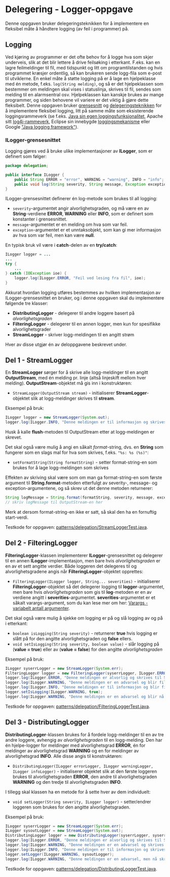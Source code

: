 # Delegering - Logger-oppgave

Denne oppgaven bruker delegeringsteknikken for å implementere en fleksibel måte å håndtere logging (av feil i programmer) på.

## Logging

Ved kjøring av programmer er det ofte behov for å logge hva som skjer underveis, slik at det blir lettere å drive feilsøking i etterkant. F.eks. kan en lagre feilmeldinger til fil, med tidspunkt og litt om programtilstanden og hvis programmet kræsjer ordentlig, så kan brukeren sende logg-fila som e-post til utviklerne. En enkel måte å støtte logging på er å lage en hjelpeklasse med én metode, f.eks. `log(String melding)`, og så er det hjelpeklassen som bestemmer om meldingen skal vises i statuslinja, skrives til fil, sendes som melding til en alarmsentral osv. Hjelpeklassen kan kanskje brukes av mange programmer, og siden behovene vil variere er det viktig å gjøre dette fleksibelt. Denne oppgaven bruker [grensesnitt](https://www.ntnu.no/wiki/pages/viewpage.action?pageId=65936813) og [delegeringsteknikken](https://www.ntnu.no/wiki/display/tdt4100/Delegeringsteknikken) for å implementere fleksibel logging, litt på samme måte som eksisterende loggingsrammeverk (se f.eks. [Java sin egen loggingsfunksjonalitet](http://docs.oracle.com/javase/6/docs/technotes/guides/logging/overview.html), Apache sitt [log4j-rammeverk](http://logging.apache.org/log4j/), Eclipse sin innebygde [loggingsmekanisme](http://www.vogella.com/tutorials/EclipseLogging/article.html#logging) eller Google ["Java logging framework"](https://www.google.no/search?q=java+logging+frameworks)).

### ILogger-grensesnittet

Logging gjøres ved å bruke ulike implementasjoner av **ILogger**, som er definert som følger:

```java
package delegation;

public interface ILogger {
    public String ERROR = "error", WARNING = "warning", INFO = "info";
    public void log(String severity, String message, Exception exception);
}
```

ILogger-grensesnittet definerer én log-metode som brukes til all logging:

- `severity`-argumentet angir alvorlighetsgraden, og må være en av **String**-verdiene **ERROR**, **WARNING** eller **INFO**, som er definert som konstanter i grensesnittet.
- `message`-argumentet er en melding om hva som var feil.
- `exception`-argumentet er et unntaksobjekt, som kan gi mer informasjon av hva som var feil, men kan være **null**.

En typisk bruk vil være i **catch**-delen av en **try/catch**:

```java
ILogger logger = ...
...
try {
    ...
} catch (IOException ioe) {
    logger.log(ILogger.ERROR, "Feil ved lesing fra fil", ioe);
}
```

Akkurat hvordan logging utføres bestemmes av hvilken implementasjon av ILogger-grensesnittet en bruker, og i denne oppgaven skal du implementere følgende tre klasser:

- **DistributingLogger** - delegerer til andre loggere basert på *alvorlighetsgraden*
- **FilteringLogger** - delegerer til en annen logger, men kun for spesifikke alvorlighetsgrader
- **StreamLogger** - skriver logg-meldingen til en angitt strøm

Hver av disse utgjør én av deloppgavene beskrevet under.

## Del 1 - StreamLogger

En **StreamLogger** sørger for å skrive alle logg-meldinger til en angitt **OutputStream**, med én melding pr. linje (altså linjeskift mellom hver melding). **OutputStream**-objektet må gis inn i konstruktøren:

- `StreamLogger(OutputStream stream)` - initialiserer **StreamLogger**-objektet slik at logg-meldinger skrives til **stream**.

Eksempel på bruk:

```java
ILogger logger = new StreamLogger(System.out);
logger.log(ILogger.INFO, "Denne meldingen er til informasjon og skrives til System.out", null);
```

Husk å kalle **flush**-metoden til OutputStream etter at logg-meldingen er skrevet.

Det skal også være mulig å angi en såkalt *format*-string, dvs. en **String** som fungerer som en slags mal for hva som skrives, f.eks. `"%s: %s (%s)"`:

  - `setFormatString(String formatString)` - setter format-string-en som brukes for å lage logg-meldingen som skrives

Effekten av skriving skal være som om man ga format-string-en som første argument til **String.format**-metoden etterfulgt av severity-, message- og exception-argumentene, og så skrev ut det denne metoden returnerer:

```java
String logMessage = String.format(formatString, severity, message, exception);
// skriv logMessage til OutputStream-en her
```

Merk at dersom format-string-en ikke er satt, så skal den ha en fornuftig start-verdi.

Testkode for oppgaven: [patterns/delegation/StreamLoggerTest.java](../../src/test/java/patterns/delegation/StreamLoggerTest.java).

## Del 2 - FilteringLogger

**FilteringLogger**-klassen implementerer **ILogger**-grensesnittet og delegerer til en annen **ILogger**-implementasjon, men bare hvis *alvorlighetsgraden* er en av et sett angitte verdier. Både loggeren det delegeres til og alvorlighetsgradene angis når **FilteringLogger**-objektet opprettes:

- `FilteringLogger(ILogger logger, String... severities)` - initialiserer **FilteringLogger**-objektet så det delegerer logging til **logger**-argumentet, men bare hvis *alvorlighetsgraden* som gis til **log**-metoden er en av verdiene angitt i **severities**-argumentet. **severities**-argumentet er et såkalt varargs-argument, som du kan lese mer om her: [Varargs - variabelt antall argumenter](https://www.ntnu.no/wiki/display/tdt4100/Varargs+-+variabelt+antall+argumenter).

Det skal også være mulig å sjekke om logging er på og slå logging av og på i etterkant:

- `boolean isLogging(String severity)` - returnerer **true** hvis logging er slått på for den angitte alvorlighetsgraden og **false** ellers.
- `void setIsLogging(String severity, boolean value)` - slår logging på (**value = true**) eller av (**value = false**) for den angitte *alvorlighetsgraden*

Eksempel på bruk:

```java
ILogger syserrLogger = new StreamLogger(System.err);
FilteringLogger logger = new FilteringLogger(syserrLogger, ILogger.ERROR);
logger.log(ILogger.ERROR, "Denne meldingen er alvorlig og skrives til System.err", null);
logger.log(ILogger.WARNING, "Denne meldingen er en advarsel og blir filtrert bort", null);
logger.log(ILogger.INFO, "Denne meldingen er til informasjon og blir filtrert bort", null);
logger.setIsLogging(ILogger.WARNING, true);
logger.log(ILogger.WARNING, "Denne meldingen er en advarsel og blir nå skrevet til System.err", null);
```

Testkode for oppgaven: [patterns/delegation/FilteringLoggerTest.java](../../src/test/java/patterns/delegation/FilteringLoggerTest.java).

## Del 3 - DistributingLogger

**DistributingLogger**-klassen brukes for å fordele logg-meldinger til en av tre andre loggere, avhengig av *alvorlighetsgraden* til en logg-melding. Den har én hjelpe-logger for meldinger med alvorlighetsgrad **ERROR**, én for meldinger av alvorlighetsgrad **WARNING** og en for meldinger av alvorlighetsgrad **INFO**. Alle disse angis til konstruktøren:

- `DistributingLogger(ILogger errorLogger, ILogger warningLogger, ILogger infoLogger)` - initialiserer objektet slik at den første loggeren brukes til alvorlighetsgraden **ERROR**, den andre til alvorlighetsgraden **WARNING** og den tredje til alvorlighetsgraden **INFO**.

I tillegg skal klassen ha en metode for å sette hver av dem individuelt:

- `void setLogger(String severity, ILogger logger)` - setter/endrer loggeren som brukes for den angitte alvorlighetsgraden.

Eksempel på bruk:

```java
ILogger syserrLogger = new StreamLogger(System.err);
ILogger sysoutLogger = new StreamLogger(System.out);
DistributingLogger logger = new DistributingLogger(syserrLogger, syserrLogger, sysoutLogger);
logger.log(ILogger.ERROR, "Denne meldingen er alvorlig og skrives til System.err", null);
logger.log(ILogger.WARNING, "Denne meldingen er en advarsel og skrives til System.err", null);
logger.log(ILogger.INFO, "Denne meldingen er til informasjon og skrives til System.out", null);
logger.setLogger(ILogger.WARNING, sysoutLogger);
logger.log(ILogger.WARNING, "Denne meldingen er en advarsel, men nå skrives den til System.out", null);
```

Testkode for oppgaven: [patterns/delegation/DistributingLoggerTest.java](../../src/test/java/patterns/delegation/DistributingLoggerTest.java).

